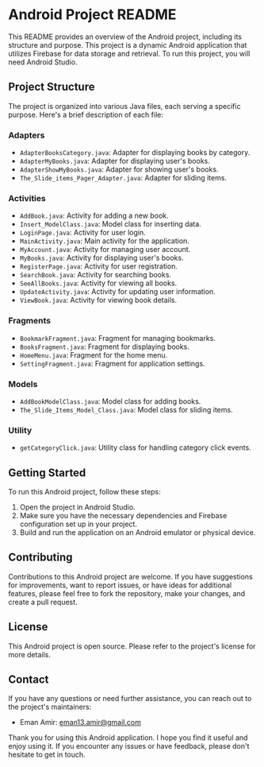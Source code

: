 # Android Project README

This README provides an overview of the Android project, including its structure and purpose. This project is a dynamic Android application that utilizes Firebase for data storage and retrieval. To run this project, you will need Android Studio.

## Project Structure

The project is organized into various Java files, each serving a specific purpose. Here's a brief description of each file:

### Adapters
- `AdapterBooksCategory.java`: Adapter for displaying books by category.
- `AdapterMyBooks.java`: Adapter for displaying user's books.
- `AdapterShowMyBooks.java`: Adapter for showing user's books.
- `The_Slide_items_Pager_Adapter.java`: Adapter for sliding items.

### Activities
- `AddBook.java`: Activity for adding a new book.
- `Insert_ModelClass.java`: Model class for inserting data.
- `LoginPage.java`: Activity for user login.
- `MainActivity.java`: Main activity for the application.
- `MyAccount.java`: Activity for managing user account.
- `MyBooks.java`: Activity for displaying user's books.
- `RegisterPage.java`: Activity for user registration.
- `SearchBook.java`: Activity for searching books.
- `SeeAllBooks.java`: Activity for viewing all books.
- `UpdateActivity.java`: Activity for updating user information.
- `ViewBook.java`: Activity for viewing book details.

### Fragments
- `BookmarkFragment.java`: Fragment for managing bookmarks.
- `BooksFragment.java`: Fragment for displaying books.
- `HomeMenu.java`: Fragment for the home menu.
- `SettingFragment.java`: Fragment for application settings.

### Models
- `AddBookModelClass.java`: Model class for adding books.
- `The_Slide_Items_Model_Class.java`: Model class for sliding items.

### Utility
- `getCategoryClick.java`: Utility class for handling category click events.

## Getting Started

To run this Android project, follow these steps:

1. Open the project in Android Studio.
2. Make sure you have the necessary dependencies and Firebase configuration set up in your project.
3. Build and run the application on an Android emulator or physical device.

## Contributing

Contributions to this Android project are welcome. If you have suggestions for improvements, want to report issues, or have ideas for additional features, please feel free to fork the repository, make your changes, and create a pull request.

## License

This Android project is open source. Please refer to the project's license for more details.

## Contact

If you have any questions or need further assistance, you can reach out to the project's maintainers:

- Eman Amir: eman13.amir@gmail.com

Thank you for using this Android application. I hope you find it useful and enjoy using it. If you encounter any issues or have feedback, please don't hesitate to get in touch.
